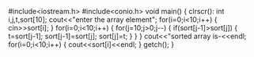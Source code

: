 #include<iostream.h>
#include<conio.h>
void main()
{
clrscr():
int i,j,t,sort[10];
cout<<"enter the array element";
for(i=0;i<10;i++)
{
cin>>sort[i];
}
for(i=0;i<10;i++)
{
for(j=10;j>0;j--)
{
if(sort[j-1]>sort[j])
{
t=sort[j-1];
sort[j-1]=sort[j];
sort[j]=t;
}
}
}
cout<<"sorted array is-<<endl;
for(i=0;i<10;i++)
{
cout<<sort[i]<<endl;
}
getch();
}
